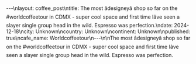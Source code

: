 ---\nlayout: coffee_post\ntitle: The most âdesigneyâ shop so far on the #worldcoffeetour in CDMX - super cool space and first time Iâve seen a slayer single group head in the wild. Espresso was perfection.\ndate: 2024-12-18\ncity: Unknown\ncountry: Unknown\ncontinent: Unknown\npublished: true\ncafe_name: Worldcoffeetour\n---\n\nThe most âdesigneyâ shop so far on the #worldcoffeetour in CDMX - super cool space and first time Iâve seen a slayer single group head in the wild. Espresso was perfection.